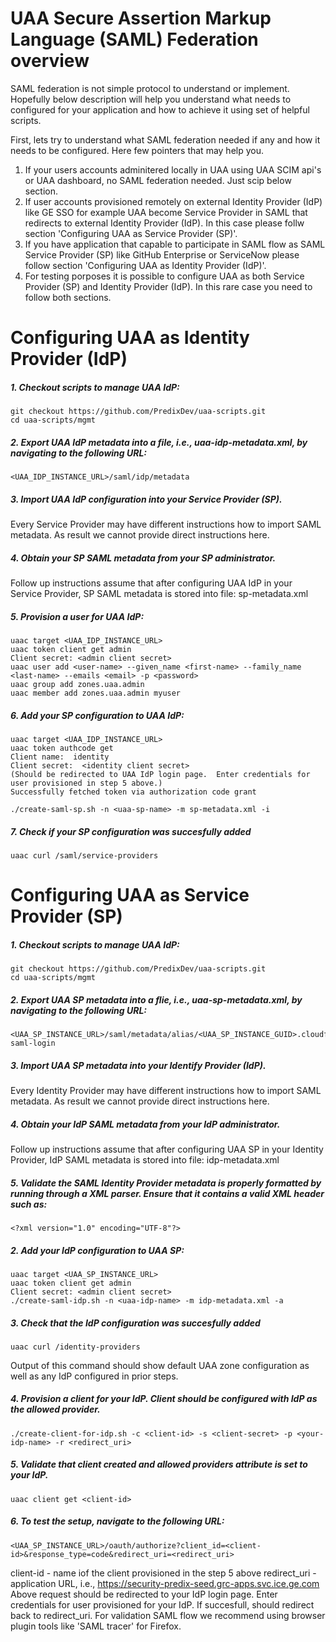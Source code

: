 # UAA Secure Assertion Markup Language (SAML) Federation overview
SAML federation is not simple protocol to understand or implement. Hopefully below description will help you understand what needs to configured for your application and how to achieve it using set of helpful scripts.

First, lets try to understand what SAML federation needed if any and how it needs to be configured. Here few pointers that may help you.
1. If your users accounts adminitered locally in UAA using UAA SCIM api's or UAA dashboard, no SAML federation needed. Just scip below section.
2. If user accounts provisioned remotely on external Identity Provider (IdP) like GE SSO for example UAA become Service Provider in SAML that redirects to external Identity Provider (IdP). In this case please follw section 'Configuring UAA as Service Provider (SP)'.
3. If you have application that capable to participate in SAML flow as SAML Service Provider (SP) like GitHub Enterprise or ServiceNow please follow section 'Configuring UAA as Identity Provider (IdP)'.
4. For testing porposes it is possible to configure UAA as both Service Provider (SP) and Identity Provider (IdP). In this rare case you need to follow both sections.      

# Configuring UAA as Identity Provider (IdP) 

##### 1.  Checkout scripts to manage UAA IdP:
```code
git checkout https://github.com/PredixDev/uaa-scripts.git
cd uaa-scripts/mgmt
```
##### 2. Export UAA IdP metadata into a file, i.e., uaa-idp-metadata.xml, by navigating to the following URL:
```code
<UAA_IDP_INSTANCE_URL>/saml/idp/metadata
```
##### 3. Import UAA IdP configuration into your Service Provider (SP).
Every Service Provider may have different instructions how to import SAML metadata. As result we cannot provide direct instructions here.
##### 4. Obtain your SP SAML metadata from your SP administrator.
Follow up instructions assume that after configuring UAA IdP in your Service Provider, SP SAML metadata is stored into file: sp-metadata.xml

##### 5. Provision a user for UAA IdP:
```code
uaac target <UAA_IDP_INSTANCE_URL>
uaac token client get admin
Client secret: <admin client secret>
uaac user add <user-name> --given_name <first-name> --family_name <last-name> --emails <email> -p <password>
uaac group add zones.uaa.admin
uaac member add zones.uaa.admin myuser
```
##### 6. Add your SP configuration to UAA IdP:
```code
uaac target <UAA_IDP_INSTANCE_URL>
uaac token authcode get
Client name:  identity
Client secret:  <identity client secret>
(Should be redirected to UAA IdP login page.  Enter credentials for user provisioned in step 5 above.)
Successfully fetched token via authorization code grant

./create-saml-sp.sh -n <uaa-sp-name> -m sp-metadata.xml -i
```
##### 7. Check if your SP configuration was succesfully added
```code
uaac curl /saml/service-providers
```

# Configuring UAA as Service Provider (SP)

##### 1.  Checkout scripts to manage UAA IdP:
```code
git checkout https://github.com/PredixDev/uaa-scripts.git
cd uaa-scripts/mgmt
```
##### 2. Export UAA SP metadata into a flie, i.e., uaa-sp-metadata.xml, by navigating to the following URL:
```code
<UAA_SP_INSTANCE_URL>/saml/metadata/alias/<UAA_SP_INSTANCE_GUID>.cloudfoundry-saml-login
```
##### 3. Import UAA SP metadata into your Identify Provider (IdP).
Every Identity Provider may have different instructions how to import SAML metadata. As result we cannot provide direct instructions here.
##### 4. Obtain your IdP SAML metadata from your IdP administrator.
Follow up instructions assume that after configuring UAA SP in your Identity Provider, IdP SAML metadata is stored into file: idp-metadata.xml
##### 5. Validate the SAML Identity Provider metadata is properly formatted by running through a XML parser. Ensure that it contains a valid XML header such as:
```code
<?xml version="1.0" encoding="UTF-8"?>
```
##### 2. Add your IdP configuration to UAA SP:
```code
uaac target <UAA_SP_INSTANCE_URL>
uaac token client get admin
Client secret: <admin client secret>
./create-saml-idp.sh -n <uaa-idp-name> -m idp-metadata.xml -a
```
##### 3. Check that the IdP configuration was succesfully added 
```code
uaac curl /identity-providers
```
Output of this command should show default UAA zone configuration as well as any IdP configured in prior steps.
##### 4. Provision a client for your IdP. Client should be configured with IdP as the allowed provider.
```code
./create-client-for-idp.sh -c <client-id> -s <client-secret> -p <your-idp-name> -r <redirect_uri>
```
##### 5. Validate that client created and allowed providers attribute is set to your IdP.
```code
uaac client get <client-id>
```
##### 6. To test the setup, navigate to the following URL:
```code
<UAA_SP_INSTANCE_URL>/oauth/authorize?client_id=<client-id>&response_type=code&redirect_uri=<redirect_uri>
```
client-id - name iof the client provisioned in the step 5 above
redirect_uri - application URL, i.e., https://security-predix-seed.grc-apps.svc.ice.ge.com
Above request should be redirected to your IdP login page.  Enter credentials for user provisioned for your IdP.  If succesfull, should redirect back to redirect_uri.
For validation SAML flow we recommend using browser plugin tools like 'SAML tracer' for Firefox.







